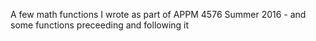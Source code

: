 A few math functions I wrote as part of APPM 4576 Summer 2016 - and some functions preceeding and following it
